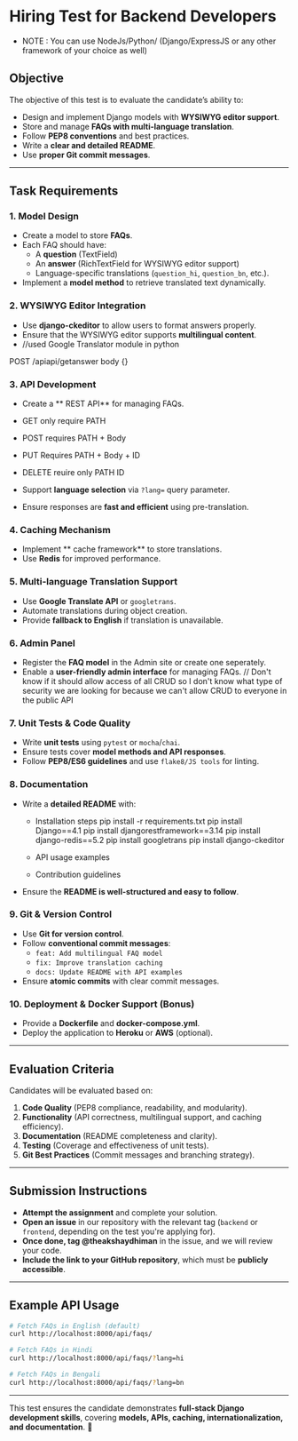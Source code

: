 # Hiring Test for Backend Developers
- NOTE : You can use NodeJs/Python/ (Django/ExpressJS or any other framework of your choice as well)

## **Objective**
The objective of this test is to evaluate the candidate’s ability to:
- Design and implement Django models with **WYSIWYG editor support**.
- Store and manage **FAQs with multi-language translation**.
- Follow **PEP8 conventions** and best practices.
- Write a **clear and detailed README**.
- Use **proper Git commit messages**.

---

## **Task Requirements**

### **1. Model Design**
- Create a model to store **FAQs**.
- Each FAQ should have:
  - A **question** (TextField)
  - An **answer** (RichTextField for WYSIWYG editor support)
  - Language-specific translations (`question_hi`, `question_bn`, etc.).
- Implement a **model method** to retrieve translated text dynamically.

### **2. WYSIWYG Editor Integration**
- Use **django-ckeditor** to allow users to format answers properly.
- Ensure that the WYSIWYG editor supports **multilingual content**.
- //used Google Translator module in python

POST
/apiapi/getanswer body {}

### **3. API Development**
- Create a ** REST API** for managing FAQs.
- GET only require PATH
- POST requires PATH + Body
- PUT Requires PATH + Body + ID
- DELETE reuire only PATH ID


- Support **language selection** via `?lang=` query parameter.
- Ensure responses are **fast and efficient** using pre-translation.

### **4. Caching Mechanism**
- Implement ** cache framework** to store translations.
- Use **Redis** for improved performance.

### **5. Multi-language Translation Support**
- Use **Google Translate API** or `googletrans`.
- Automate translations during object creation.
- Provide **fallback to English** if translation is unavailable.

### **6.  Admin Panel**
- Register the **FAQ model** in the  Admin site or create one seperately.
- Enable a **user-friendly admin interface** for managing FAQs.
// Don't know if it should allow access of all CRUD so I don't know what type of security we are looking for because we can't allow CRUD to everyone in the public API 

### **7. Unit Tests & Code Quality**
- Write **unit tests** using `pytest` or `mocha`/`chai`.
- Ensure tests cover **model methods and API responses**.
- Follow **PEP8/ES6 guidelines** and use `flake8/JS tools` for linting.

### **8. Documentation**
- Write a **detailed README** with:
  - Installation steps
  pip install -r requirements.txt
  pip install Django==4.1
  pip install djangorestframework==3.14
  pip install django-redis==5.2
  pip install googletrans
  pip install django-ckeditor


  - API usage examples
  - Contribution guidelines
- Ensure the **README is well-structured and easy to follow**.

### **9. Git & Version Control**
- Use **Git for version control**.
- Follow **conventional commit messages**:
  - `feat: Add multilingual FAQ model`
  - `fix: Improve translation caching`
  - `docs: Update README with API examples`
- Ensure **atomic commits** with clear commit messages.

### **10. Deployment & Docker Support (Bonus)**
- Provide a **Dockerfile** and **docker-compose.yml**.
- Deploy the application to **Heroku** or **AWS** (optional).

---

## **Evaluation Criteria**
Candidates will be evaluated based on:
1. **Code Quality** (PEP8 compliance, readability, and modularity).
2. **Functionality** (API correctness, multilingual support, and caching efficiency).
3. **Documentation** (README completeness and clarity).
4. **Testing** (Coverage and effectiveness of unit tests).
5. **Git Best Practices** (Commit messages and branching strategy).

---

## **Submission Instructions**
- **Attempt the assignment** and complete your solution.
- **Open an issue** in our repository with the relevant tag (`backend` or `frontend`, depending on the test you're applying for).
- **Once done, tag @theakshaydhiman** in the issue, and we will review your code.
- **Include the link to your GitHub repository**, which must be **publicly accessible**.

---

## **Example API Usage**
```bash
# Fetch FAQs in English (default)
curl http://localhost:8000/api/faqs/

# Fetch FAQs in Hindi
curl http://localhost:8000/api/faqs/?lang=hi

# Fetch FAQs in Bengali
curl http://localhost:8000/api/faqs/?lang=bn
```

---

This test ensures the candidate demonstrates **full-stack Django development skills**, covering **models, APIs, caching, internationalization, and documentation**. 🚀
